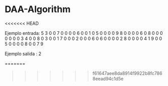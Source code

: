 # DAA-Algorithm

<<<<<<< HEAD

Ejemplo entrada:
5 3 0 0 7 0 0 0 0
6 0 0 1 0 5 0 0 0 
0 9 8 0 0 0 0 6 0
8 0 0 0 0 0 0 0 3
4 0 0 8 0 3 0 0 1
7 0 0 0 2 0 0 0 6
0 6 0 0 0 0 2 8 0
0 0 0 4 1 9 0 0 5
0 0 0 0 8 0 0 7 9

Ejemplo salida : 2 

=======
>>>>>>> f61647aee8da8914f9922b8fc7868eead94c1d5e

